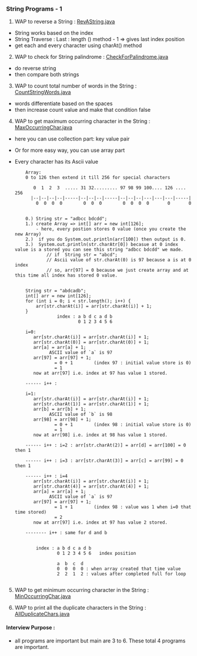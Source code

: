 ### String Programs - 1

1. WAP to reverse a String : [RevAString.java](_4_String_Programs_1%2FRevAString.java)
- String works based on the index
- String Traverse : Last : length () method - 1 => gives last index position
- get each and every character using charAt() method


2. WAP to check for String palindrome : [CheckForPalindrome.java](_4_String_Programs_1%2FCheckForPalindrome.java)
- do reverse string 
- then compare both strings


3. WAP to count total number of words in the String : [CountStringWords.java](_4_String_Programs_1%2FCountStringWords.java)
- words differentiate based on the spaces
- then increase count value and make that condition false


4. WAP to get maximum occurring character in the String : [MaxOccurringChar.java](_4_String_Programs_1%2FMaxOccurringChar.java)
- here you can use collection part: key value pair
- Or for more easy way, you can use array part
- Every character has its Ascii value

    ```
        Array: 
        0 to 126 then extend it till 256 for special characters
        
           0  1  2  3  ..... 31 32......... 97 98 99 100.... 126 .... 256 
          |--|--|--|--|-----|--|--|--|-----|--|--|--|---|---|---|-----|
            0  0  0  0        0  0  0        0  0  0  0       0       0   
            
              
        0.) String str = "adbcc bdcdd";      
        1.) create Array => int[] arr = new int[126];
            - here, every postion stores 0 value (once you create the new Array) 
        2.)  if you do System.out.println(arr[100]) then output is 0.
        3.)  System.out.println(str.charAtr[0]) becasue at 0 index value is a stored you can see this string "adbcc bdcdd" we made.
                // if  String str = "abcd";
                // Ascii value of str.charAt(0) is 97 because a is at 0 index 
                // so, arr[97] = 0 because we just create array and at this time all index has stored 0 value. 
                
                
        String str = "abdcadb";
        int[] arr = new int[126];
        for (int i = 0; i < str.length(); i++) {
            arr[str.charAt(i)] = arr[str.charAt(i)] + 1;
        }
                    index : a b d c a d b
                            0 1 2 3 4 5 6
                            
        i=0:
           arr[str.charAt(i)] = arr[str.charAt(i)] + 1;
           arr[str.charAt(0)] = arr[str.charAt(0)] + 1;
           arr[a] = arr[a] + 1;
                 ASCII value of `a` is 97
           arr[97] = arr[97] + 1;  
                   = 0 + 1        (index 97 : initial value store is 0)
                   = 1
           now at arr[97] i.e. index at 97 has value 1 stored. 
        
        ------ i++ : 
        
        i=1:
           arr[str.charAt(i)] = arr[str.charAt(i)] + 1;
           arr[str.charAt(1)] = arr[str.charAt(1)] + 1;
           arr[b] = arr[b] + 1;
                 ASCII value of `b` is 98
           arr[98] = arr[98] + 1;  
                   = 0 + 1        (index 98 : initial value store is 0)
                   = 1
           now at arr[98] i.e. index at 98 has value 1 stored. 
        
        ------ i++ : i=2 : arr[str.charAt(2)] = arr[d] = arr[100] = 0 then 1
        
        ------ i++ : i=3 : arr[str.charAt(3)] = arr[c] = arr[99] = 0 then 1
        
        ------ i++ : i=4 
           arr[str.charAt(i)] = arr[str.charAt(i)] + 1;
           arr[str.charAt(4)] = arr[str.charAt(4)] + 1;
           arr[a] = arr[a] + 1;
                 ASCII value of `a` is 97
           arr[97] = arr[97] + 1;  
                   = 1 + 1        (index 98 : value was 1 when i=0 that time stored)
                   = 2
           now at arr[97] i.e. index at 97 has value 2 stored. 
        
        -------- i++ : same for d and b 
        
        
            index : a b d c a d b
                    0 1 2 3 4 5 6   index position
                    
                    a  b  c  d
                    0  0  0  0 : when array created that time value
                    2  2  1  2 : values after completed full for loop  
    
    
    ```

5. WAP to get minimum occurring character in the String : [MinOccurringChar.java](_4_String_Programs_1%2FMinOccurringChar.java)


6. WAP to print all the duplicate characters in the String : [AllDuplicateChars.java](_4_String_Programs_1%2FAllDuplicateChars.java)



#### Interview Purpose :
- all programs are important but main are 3 to 6. These total 4 programs are important.